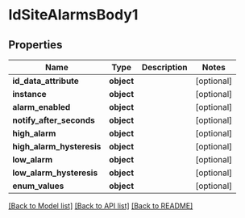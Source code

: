 # IdSiteAlarmsBody1

## Properties
Name | Type | Description | Notes
------------ | ------------- | ------------- | -------------
**id_data_attribute** | **object** |  | [optional] 
**instance** | **object** |  | [optional] 
**alarm_enabled** | **object** |  | [optional] 
**notify_after_seconds** | **object** |  | [optional] 
**high_alarm** | **object** |  | [optional] 
**high_alarm_hysteresis** | **object** |  | [optional] 
**low_alarm** | **object** |  | [optional] 
**low_alarm_hysteresis** | **object** |  | [optional] 
**enum_values** | **object** |  | [optional] 

[[Back to Model list]](../README.md#documentation-for-models) [[Back to API list]](../README.md#documentation-for-api-endpoints) [[Back to README]](../README.md)

